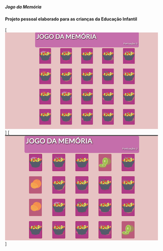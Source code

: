 ##### Jogo da Memória 
#### Projeto pessoal elaborado para as crianças da Educação Infantil

[<img src="src/img/jogo.png">]
[<img src="src/img/jogo2.png">]